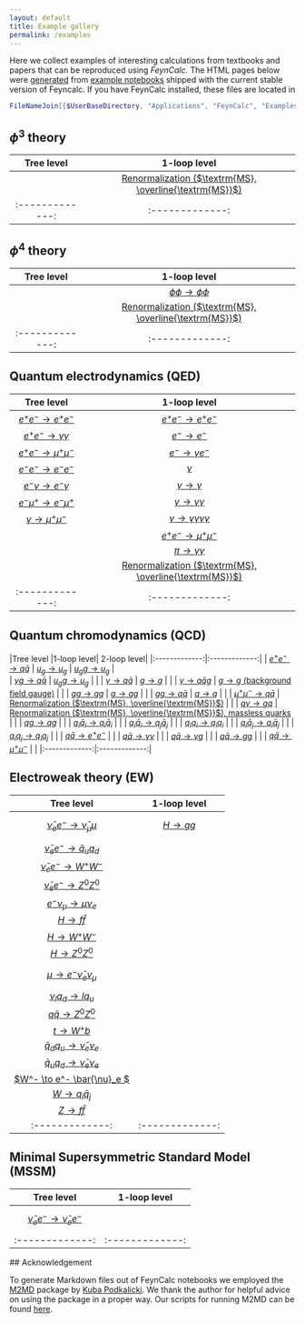 ```yaml
---
layout: default
title: Example gallery
permalink: /examples
---
```


Here we collect examples of interesting calculations from textbooks and papers that can be reproduced using
_FeynCalc_. The HTML pages below were [generated](#ack) from [example notebooks](https://github.com/FeynCalc/feyncalc/tree/hotfix-stable/FeynCalc/Examples) shipped with the current stable version
of Feyncalc. If you have FeynCalc installed, these files are located in 

```mathematica 
FileNameJoin[{$UserBaseDirectory, "Applications", "FeynCalc", "Examples"}]
```

## $\phi^3$ theory

|Tree level |1-loop level|
|:-------------:|:-------------:|
| | [Renormalization ($\textrm{MS}, \overline{\textrm{MS}}$)](FeynCalcExamplesMD/Phi3/OneLoop/Renormalization) |
|:-------------:|:-------------:|


## $\phi^4$ theory

|Tree level |1-loop level|
|:-------------:|:-------------:|
| | [$\phi \phi \to \phi \phi$](FeynCalcExamplesMD/Phi4/OneLoop/PhiPhi-PhiPhi) |
| | [Renormalization ($\textrm{MS}, \overline{\textrm{MS}}$)](FeynCalcExamplesMD/Phi4/OneLoop/Renormalization) |
|:-------------:|:-------------:|



## Quantum electrodynamics (QED)

|Tree level |1-loop level|
|:-------------:|:-------------:|
| [$e^+ e^- \to e^+ e^-$](FeynCalcExamplesMD/QED/Tree/ElAel-ElAel) | [$e^+ e^- \to e^+ e^-$](FeynCalcExamplesMD/QED/OneLoop/ElAel-ElAel) |
| [$e^+ e^- \to \gamma \gamma$](FeynCalcExamplesMD/QED/Tree/ElAel-GaGa) | [$e^- \to e^-$](FeynCalcExamplesMD/QED/OneLoop/El-El) |
| [$e^+ e^- \to \mu^+ \mu^-$](FeynCalcExamplesMD/QED/Tree/ElAel-MuAmu) | [$e^- \to \gamma e^-$](FeynCalcExamplesMD/QED/OneLoop/El-GaEl) |
| [$e^- e^- \to e^- e^-$](FeynCalcExamplesMD/QED/Tree/ElEl-ElEl) | [$\gamma$](FeynCalcExamplesMD/QED/OneLoop/Ga) |
| [$e^- \gamma \to e^- \gamma$](FeynCalcExamplesMD/QED/Tree/ElGa-ElGa) | [$\gamma \to \gamma$](FeynCalcExamplesMD/QED/OneLoop/Ga-Ga) |
| [$e^- \mu^+ \to e^- \mu^+$](FeynCalcExamplesMD/QED/Tree/ElMu-ElMu) | [$\gamma \to \gamma \gamma$](FeynCalcExamplesMD/QED/OneLoop/Ga-GaGa) |
| [$\gamma \to \mu^+ \mu^-$](FeynCalcExamplesMD/QED/Tree/Ga-MuAmu) | [$\gamma \to \gamma \gamma \gamma \gamma$](FeynCalcExamplesMD/QED/OneLoop/Ga-GaGaGaGa) |
| | [$e^+ e^- \to \mu^+ \mu^-$](FeynCalcExamplesMD/QED/OneLoop/ElAel-MuAmu) |
| | [$\pi \to \gamma \gamma$](FeynCalcExamplesMD/QED/OneLoop/Pi-GaGa) | 
| | [Renormalization ($\textrm{MS}, \overline{\textrm{MS}}$)](FeynCalcExamplesMD/QED/OneLoop/Renormalization) |
|:-------------:|:-------------:|

## Quantum chromodynamics (QCD)

|Tree level |1-loop level| 2-loop level|
|:-------------:|:-------------:|
| [$e^+ e^- \to  q \bar{q}$](FeynCalcExamplesMD/QCD/Tree/ElAel-QQbar) | [$u_g \to u_g$](FeynCalcExamplesMD/QCD/OneLoop/Gh-Gh) | [$u_g g \to u_g$](FeynCalcExamplesMD/QCD/TwoLoops/Gh-Gh) |  
| [$\gamma g \to  q \bar{q}$](FeynCalcExamplesMD/QCD/Tree/GaGl-QQbar) | [$u_g g \to u_g$](FeynCalcExamplesMD/QCD/OneLoop/GhGl-Gh) | | 
| [$\gamma \to  q \bar{q}$](FeynCalcExamplesMD/QCD/Tree/Ga-QQbar) | [$g \to g$](FeynCalcExamplesMD/QCD/OneLoop/Gl-Gl) |  | 
| [$\gamma \to  q \bar{q} g$](FeynCalcExamplesMD/QCD/Tree/Ga-QQbarGl) | [$g \to g$ (background field gauge)](FeynCalcExamplesMD/QCD/OneLoop/Gl-Gl-BackgroundFieldGauge) |  |
| [$g g \to g g$](FeynCalcExamplesMD/QCD/Tree/GlGl-GlGl) | [$g \to g g$](FeynCalcExamplesMD/QCD/OneLoop/Gl-GlGl) |  |
| [$g g\to  q \bar{q}$](FeynCalcExamplesMD/QCD/Tree/GlGl-QQbar) | [$q \to q$](FeynCalcExamplesMD/QCD/OneLoop/Q-Q) |  |
| [$\mu^+ \mu^- \to  q \bar{q}$](FeynCalcExamplesMD/QCD/Tree/MuAmu-QQbar) | [Renormalization ($\textrm{MS}, \overline{\textrm{MS}}$)](FeynCalcExamplesMD/QCD/OneLoop/Renormalization) |  |
| [$q \gamma \to g q$](FeynCalcExamplesMD/QCD/Tree/QGa-GlQ) | [Renormalization ($\textrm{MS}, \overline{\textrm{MS}}$), massless quarks](FeynCalcExamplesMD/QCD/OneLoop/RenormalizationMassless) |  |
| [$q g \to q g$](FeynCalcExamplesMD/QCD/Tree/QGl-QGl) | |
| [$q_i \bar{q}_i \to q_i \bar{q}_i$](FeynCalcExamplesMD/QCD/Tree/QiQibar-QiQibar) |  |
| [$q_i \bar{q}_i \to q_j \bar{q}_j$](FeynCalcExamplesMD/QCD/Tree/QiQibar-QjQjbar) |  |
| [$q_i q_i \to q_i q_i$](FeynCalcExamplesMD/QCD/Tree/QiQi-QiQi) |  |
| [$q_i \bar{q}_j \to q_i \bar{q}_j$](FeynCalcExamplesMD/QCD/Tree/QiQjbar-QiQjbar) |  |
| [$q_i q_j \to q_i q_j$](FeynCalcExamplesMD/QCD/Tree/QiQj-QiQj) |  |
| [$q \bar{q} \to e^+ e^-$](FeynCalcExamplesMD/QCD/Tree/QQbar-ElAel) |  |
| [$q \bar{q} \to \gamma \gamma$](FeynCalcExamplesMD/QCD/Tree/QQbar-GaGa) |  |
| [$q \bar{q} \to \gamma g$](FeynCalcExamplesMD/QCD/Tree/QQbar-GaGl) |  |
| [$q \bar{q} \to g g$](FeynCalcExamplesMD/QCD/Tree/QQbar-GlGl) |  |
| [$q \bar{q} \to \mu^+ \mu^-$](FeynCalcExamplesMD/QCD/Tree/QQbar-MuAmu) |   |
|:-------------:|:-------------:|

## Electroweak theory (EW)

|Tree level |1-loop level|
|:-------------:|:-------------:|
| [$$\bar{\nu}_e e^- \to \bar{\nu}_{\mu} \mu$$](FeynCalcExamplesMD/EW/Tree/AnelEl-AnmuMu) |  [$H \to g g$](FeynCalcExamplesMD/EW/OneLoop/H-GG) | 
| [$\bar{\nu}_e e^- \to \bar{q}_u q_d$](FeynCalcExamplesMD/EW/Tree/AnelEl-QubarQd) |   |
| [$\bar{\nu}_e e^- \to W^+ W^-$](FeynCalcExamplesMD/EW/Tree/AnelEl-WW) |   |
| [$\bar{\nu}_e e^- \to Z^0 Z^0$](FeynCalcExamplesMD/EW/Tree/AnelEl-ZZ) |   |
| [$e^- \nu_{\mu} \to \mu \nu_{e}$](FeynCalcExamplesMD/EW/Tree/ElNmu-MuNel) |   |
| [$H \to f \bar{f}$](FeynCalcExamplesMD/EW/Tree/H-FFbar) |   |
| [$H \to W^+ W^-$](FeynCalcExamplesMD/EW/Tree/H-WW) |   |
| [$H \to Z^0 Z^0$](FeynCalcExamplesMD/EW/Tree/H-ZZ) |   |
| [$$\mu \to e^- \bar{\nu}_{e} \nu_{\mu}$$](FeynCalcExamplesMD/EW/Tree/Mu-ElAnelNmu) |   |
| [$\nu_l q_d \to l q_u$](FeynCalcExamplesMD/EW/Tree/NleQdt-LeQut) |   |
| [$q \bar{q} \to Z^0 Z^0$](FeynCalcExamplesMD/EW/Tree/QQbar-ZZ) |   |
| [$t \to W^+ b$](FeynCalcExamplesMD/EW/Tree/Qt-QbW) |   |
| [$\bar{q}_d q_u \to \bar{\nu}_e \nu_e$](FeynCalcExamplesMD/EW/Tree/QuQdbar-AelNel) |   |
| [$\bar{q}_u q_d \to \bar{\nu}_e \nu_e$](FeynCalcExamplesMD/EW/Tree/QutbarQdt-NelAnel) |   |
| [$W^- \to e^- \bar{\nu}_e $](FeynCalcExamplesMD/EW/Tree/W-ElAnel) |   |
| [$W \to q_i \bar{q}_j$](FeynCalcExamplesMD/EW/Tree/W-QiQjbar) |   |
| [$Z \to f \bar{f}$](FeynCalcExamplesMD/EW/Tree/Z-FFbar) |   |
|:-------------:|:-------------:|

## Minimal Supersymmetric Standard Model (MSSM)

|Tree level |1-loop level|
|:-------------:|:-------------:|
| [$$\tilde{\nu}_e e^- \to \tilde{\nu}_e e^-$$](FeynCalcExamplesMD/MSSM/Tree/MnelEl-MnelEl) |  |
|:-------------:|:-------------:|

<a name="ack"/>
## Acknowledgement

To generate Markdown files out of FeynCalc notebooks we employed the [M2MD](https://github.com/kubaPod/M2MD)
package by [Kuba Podkalicki](https://github.com/kubaPod). We thank the author for helpful advice on using the package in a proper way.
Our scripts for running M2MD can be found [here](https://github.com/FeynCalc/feyncalc/tree/master/FeynCalc/Examples/Export).







